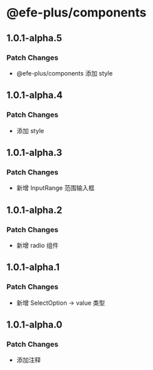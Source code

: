 # @efe-plus/components

## 1.0.1-alpha.5

### Patch Changes

- @efe-plus/components 添加 style

## 1.0.1-alpha.4

### Patch Changes

- 添加 style

## 1.0.1-alpha.3

### Patch Changes

- 新增 InputRange 范围输入框

## 1.0.1-alpha.2

### Patch Changes

- 新增 radio 组件

## 1.0.1-alpha.1

### Patch Changes

- 新增 SelectOption -> value 类型

## 1.0.1-alpha.0

### Patch Changes

- 添加注释

